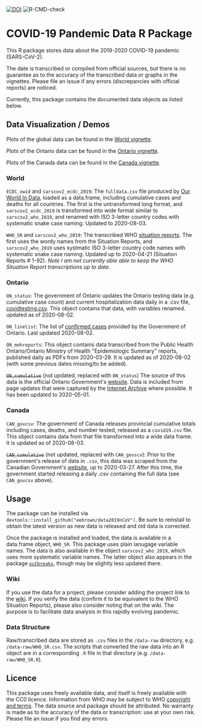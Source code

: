 [![DOI](https://zenodo.org/badge/237660917.svg)](https://zenodo.org/badge/latestdoi/237660917) ![R-CMD-check](https://github.com/eebrown/data2019nCoV/workflows/R-CMD-check/badge.svg)

# COVID-19 Pandemic Data R Package

This R package stores data about the 2019-2020 COVID-19 pandemic (SARS-CoV-2). 

The date is transcribed or compiled from official sources, but there is no guarantee as to the accuracy of the transcribed data or graphs in the vignettes. Please file an issue if any errors (discrepancies with official reports) are noticed.

Currently, this package contains the documented data objects as listed below. 

## Data Visualization / Demos

Plots of the global data can be found in the [World vignette](https://htmlpreview.github.io/?https://github.com/eebrown/data2019nCoV/blob/master/doc/WHO_SR.html). 

Plots of the Ontario data can be found in the [Ontario vignette](https://htmlpreview.github.io/?https://github.com/eebrown/data2019nCoV/blob/master/doc/ON_cumulative.html).

Plots of the Canada data can be found in the [Canada vignette](https://htmlpreview.github.io/?https://github.com/eebrown/data2019nCoV/blob/master/doc/Canada.html).


### World 

`ECDC_owid` and `sarscov2_ecdc_2019`: The `fulldata.csv` file produced by [Our World In Data](https://ourworldindata.org/coronavirus-source-data), loaded as a data.frame, including cumulative cases and deaths for all countries. The first is the untransformed long format, and `sarscov2_ecdc_2019` is transformed into wide format similar to `sarscov2_who_2019`, and renamed with ISO 3-letter country codes with systematic snake case naming. Updated to 2020-08-03.

`WHO_SR` and `sarscov2_who_2019`: The transcribed WHO [situation reports](https://www.who.int/emergencies/diseases/novel-coronavirus-2019/situation-reports). The first uses the wordy names from the Situation Reports, and `sarscov2_who_2019` uses systmatic ISO 3-letter country code names with systematic snake case naming. Updated up to 2020-04-21 (Situation Reports # 1-92). *Note I am not currently able able to keep the WHO Situation Report transcriptions up to date.*

### Ontario

`ON_status`: The government of Ontario updates the Ontario testing data (e.g. cumulative case count) and current hospitalization data daily in a .csv file, [covidtesting.csv](https://data.ontario.ca/dataset/status-of-covid-19-cases-in-ontario). This object contains that data, with variables renamed. updated as of 2020-08-02.

`ON_linelist`: The list of [confirmed cases](https://data.ontario.ca/dataset/confirmed-positive-cases-of-covid-19-in-ontario) provided by the Government of Ontario. Last updated 2020-08-02.

`ON_mohreports`: This object contains data transcribed from the Public Health Ontario/Ontario Ministry of Health "Epidemiologic Summary" reports, published daily as PDFs from 2020-03-29. It is updated as of 2020-08-02 (with some previous dates missing/to be added).

~~`ON_cumulative`~~ (not updated, replaced with `ON_status`) The source of this data is the official Ontario Government's [website](https://www.ontario.ca/page/2019-novel-coronavirus). Data is included from page updates that were captured by the [Internet Archive](https://web.archive.org/web/*/https://www.ontario.ca/page/2019-novel-coronavirus) where possible. It has been updated to 2020-05-01.

### Canada

`CAN_govcsv`: The government of Canada releases provincial cumulative totals including cases, deaths, and number tested, released as a `covid19.csv` file. This object contains data from that file transformed into a wide data frame. It is updated as of 2020-08-03.

~~`CAN_cumulative`~~ (not updated, replaced with `CAN_govscv`): Prior to the government's release of data in `.csv`, this data was scraped from the Canadian Government's [website](https://www.canada.ca/en/public-health/services/diseases/2019-novel-coronavirus-infection.html), up to 2020-03-27. After this time, the government started releasing a daily .csv containing the full data (see `CAN_govcsv` above).


## Usage

The package can be installed via `devtools::install_github("eebrown/data2019nCoV")`. Be sure to reinstall to obtain the latest version as new data is released and old data is corrected.

Once the package is installed and loaded, the data is available in a data.frame object, `WHO_SR`. This package uses plain lanugage variable names. The data is also available in the object `sarscov2_who_2019`, which uses more systematic variable names. The latter object also appears in the package [`outbreaks`](https://github.com/reconhub/outbreaks), though may be slightly less updated there.

### Wiki

If you use the data for a project, please consider adding the project link to the [wiki](https://github.com/eebrown/data2019nCoV/wiki). If you verify the data (confirm it to be equivalent to the WHO Situation Reports), please also consider noting that on the wiki. The purpose is to facilitate data analysis in this rapidly evolving pandemic. 

### Data Structure

Raw/transcribed data are stored as `.csv` files in the `/data-raw` directory, e.g. `/data-raw/WHO_SR.csv`. The scripts that converted the raw data into an R object are in a corresponding `.R` file in that directory (e.g. `/data-raw/WHO_SR.R`).

## Licence

This package uses freely available data, and itself is freely available with the CC0 licence. Information from WHO may be subject to WHO [copyright and terms](https://www.who.int/publishing/copyright/en/). The data source and package should be attributed. No warranty is made as to the accuracy of the data or transcription: use at your own risk. Please file an issue if you find any errors. 